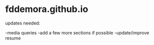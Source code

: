 # fddemora.github.io


updates needed:

-media queries
-add a few more sections if possible
-update/improve resume
